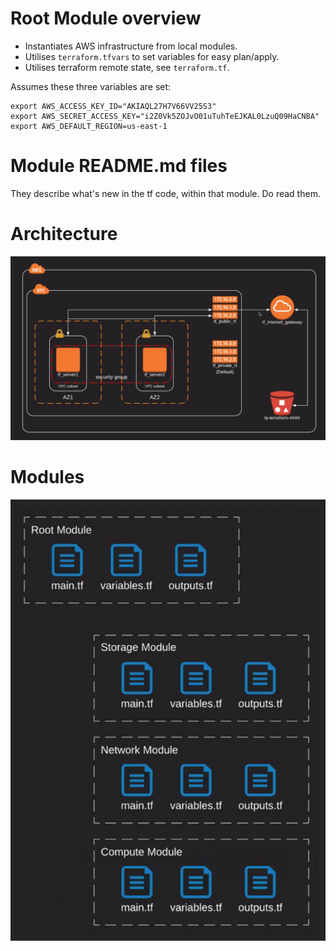 # Root Module overview
* Instantiates AWS infrastructure from local modules.
* Utilises `terraform.tfvars` to set variables for easy plan/apply.
* Utilises terraform remote state, see `terraform.tf`.

Assumes these three variables are set:

    export AWS_ACCESS_KEY_ID="AKIAQL27H7V66VV25S3"
    export AWS_SECRET_ACCESS_KEY="i2Z0Vk5ZOJvO01uTuhTeEJKAL0LzuQ09HaCNBA"
    export AWS_DEFAULT_REGION=us-east-1

# Module README.md files
They describe what's new in the tf code, within that module. Do read them.

# Architecture
![Architecture](pictures/architecture.png)

# Modules
![Modules](pictures/modules.png)
